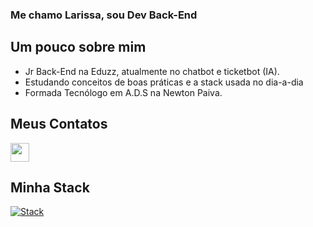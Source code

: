 ### Me chamo Larissa, sou Dev Back-End

## Um pouco sobre mim
- Jr Back-End na Eduzz, atualmente no chatbot e ticketbot (IA).
- Estudando conceitos de boas práticas e a stack usada no dia-a-dia
- Formada Tecnólogo em A.D.S na Newton Paiva.

## Meus Contatos

<a href="https://linkedin.com/in/larissa-martins-60314a1aa/" target="_blank"><img src="https://slackmojis.com/emojis/711-linkedin/download" width="30px"></a>

## Minha Stack
[![Stack](https://skills.thijs.gg/icons?i=js,typescript,html,css,react,nodejs,php,python,docker&theme=light)](https://skills.thijs.gg)
